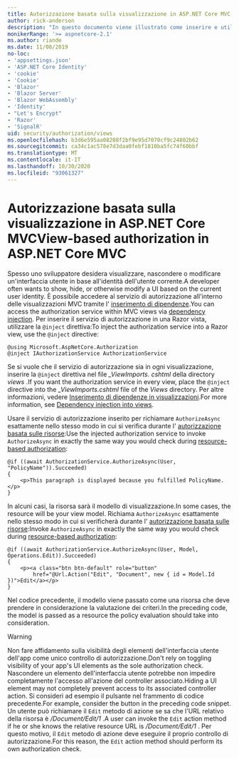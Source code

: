```yaml
---
title: Autorizzazione basata sulla visualizzazione in ASP.NET Core MVC
author: rick-anderson
description: "In questo documento viene illustrato come inserire e utilizzare il servizio di autorizzazione all'interno di una Razor vista ASP.NET Core."
monikerRange: '>= aspnetcore-2.1'
ms.author: riande
ms.date: 11/08/2019
no-loc:
- 'appsettings.json'
- 'ASP.NET Core Identity'
- 'cookie'
- 'Cookie'
- 'Blazor'
- 'Blazor Server'
- 'Blazor WebAssembly'
- 'Identity'
- "Let's Encrypt"
- 'Razor'
- 'SignalR'
uid: security/authorization/views
ms.openlocfilehash: b3d6e595aa08208f2bf9e95d7070cf9c24802b62
ms.sourcegitcommit: ca34c1ac578e7d3daa0febf1810ba5fc74f60bbf
ms.translationtype: MT
ms.contentlocale: it-IT
ms.lasthandoff: 10/30/2020
ms.locfileid: "93061327"
---
```

# <a name="view-based-authorization-in-aspnet-core-mvc"></a><span data-ttu-id="e0c66-103">Autorizzazione basata sulla visualizzazione in ASP.NET Core MVC</span><span class="sxs-lookup"><span data-stu-id="e0c66-103">View-based authorization in ASP.NET Core MVC</span></span>

<span data-ttu-id="e0c66-104">Spesso uno sviluppatore desidera visualizzare, nascondere o modificare un'interfaccia utente in base all'identità dell'utente corrente.</span><span class="sxs-lookup"><span data-stu-id="e0c66-104">A developer often wants to show, hide, or otherwise modify a UI based on the current user identity.</span></span> <span data-ttu-id="e0c66-105">È possibile accedere al servizio di autorizzazione all'interno delle visualizzazioni MVC tramite l' [inserimento di dipendenze](xref:fundamentals/dependency-injection).</span><span class="sxs-lookup"><span data-stu-id="e0c66-105">You can access the authorization service within MVC views via [dependency injection](xref:fundamentals/dependency-injection).</span></span> <span data-ttu-id="e0c66-106">Per inserire il servizio di autorizzazione in una Razor vista, utilizzare la `@inject` direttiva:</span><span class="sxs-lookup"><span data-stu-id="e0c66-106">To inject the authorization service into a Razor view, use the `@inject` directive:</span></span>

```cshtml
@using Microsoft.AspNetCore.Authorization
@inject IAuthorizationService AuthorizationService
```

<span data-ttu-id="e0c66-107">Se si vuole che il servizio di autorizzazione sia in ogni visualizzazione, inserire la `@inject` direttiva nel file *_ViewImports. cshtml* della directory *views* .</span><span class="sxs-lookup"><span data-stu-id="e0c66-107">If you want the authorization service in every view, place the `@inject` directive into the *_ViewImports.cshtml* file of the *Views* directory.</span></span> <span data-ttu-id="e0c66-108">Per altre informazioni, vedere [Inserimento di dipendenze in visualizzazioni](xref:mvc/views/dependency-injection).</span><span class="sxs-lookup"><span data-stu-id="e0c66-108">For more information, see [Dependency injection into views](xref:mvc/views/dependency-injection).</span></span>

<span data-ttu-id="e0c66-109">Usare il servizio di autorizzazione inserito per richiamare `AuthorizeAsync` esattamente nello stesso modo in cui si verifica durante l' [autorizzazione basata sulle risorse](xref:security/authorization/resourcebased#security-authorization-resource-based-imperative):</span><span class="sxs-lookup"><span data-stu-id="e0c66-109">Use the injected authorization service to invoke `AuthorizeAsync` in exactly the same way you would check during [resource-based authorization](xref:security/authorization/resourcebased#security-authorization-resource-based-imperative):</span></span>

```cshtml
@if ((await AuthorizationService.AuthorizeAsync(User, "PolicyName")).Succeeded)
{
    <p>This paragraph is displayed because you fulfilled PolicyName.</p>
}
```

<span data-ttu-id="e0c66-110">In alcuni casi, la risorsa sarà il modello di visualizzazione.</span><span class="sxs-lookup"><span data-stu-id="e0c66-110">In some cases, the resource will be your view model.</span></span> <span data-ttu-id="e0c66-111">Richiama `AuthorizeAsync` esattamente nello stesso modo in cui si verificherà durante l' [autorizzazione basata sulle risorse](xref:security/authorization/resourcebased#security-authorization-resource-based-imperative):</span><span class="sxs-lookup"><span data-stu-id="e0c66-111">Invoke `AuthorizeAsync` in exactly the same way you would check during [resource-based authorization](xref:security/authorization/resourcebased#security-authorization-resource-based-imperative):</span></span>

```cshtml
@if ((await AuthorizationService.AuthorizeAsync(User, Model, Operations.Edit)).Succeeded)
{
    <p><a class="btn btn-default" role="button"
        href="@Url.Action("Edit", "Document", new { id = Model.Id })">Edit</a></p>
}
```

<span data-ttu-id="e0c66-112">Nel codice precedente, il modello viene passato come una risorsa che deve prendere in considerazione la valutazione dei criteri.</span><span class="sxs-lookup"><span data-stu-id="e0c66-112">In the preceding code, the model is passed as a resource the policy evaluation should take into consideration.</span></span>

> [!WARNING]
> <span data-ttu-id="e0c66-113">Non fare affidamento sulla visibilità degli elementi dell'interfaccia utente dell'app come unico controllo di autorizzazione.</span><span class="sxs-lookup"><span data-stu-id="e0c66-113">Don't rely on toggling visibility of your app's UI elements as the sole authorization check.</span></span> <span data-ttu-id="e0c66-114">Nascondere un elemento dell'interfaccia utente potrebbe non impedire completamente l'accesso all'azione del controller associato.</span><span class="sxs-lookup"><span data-stu-id="e0c66-114">Hiding a UI element may not completely prevent access to its associated controller action.</span></span> <span data-ttu-id="e0c66-115">Si consideri ad esempio il pulsante nel frammento di codice precedente.</span><span class="sxs-lookup"><span data-stu-id="e0c66-115">For example, consider the button in the preceding code snippet.</span></span> <span data-ttu-id="e0c66-116">Un utente può richiamare il `Edit` metodo di azione se sa che l'URL relativo della risorsa è */Document/Edit/1* .</span><span class="sxs-lookup"><span data-stu-id="e0c66-116">A user can invoke the `Edit` action method if he or she knows the relative resource URL is */Document/Edit/1* .</span></span> <span data-ttu-id="e0c66-117">Per questo motivo, il `Edit` metodo di azione deve eseguire il proprio controllo di autorizzazione.</span><span class="sxs-lookup"><span data-stu-id="e0c66-117">For this reason, the `Edit` action method should perform its own authorization check.</span></span>
